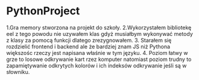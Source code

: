 # PythonProject
1.Gra memory stworzona na projekt do szkoły.
2.Wykorzystałem bibliotekę eel z tego powodu nie uzywałem klas gdyż musiałbym wykonywać metody z klasy za pomocą funkcji dlatego zrezygnowałem.
3. Starałem się rozdzielić frontend i backend ale że bardziej znam JS niż Pythona większośc rzeczy jest napisana właśnie w tym języku.
4. Poziom łatwy w grze to losowe odkrywanie kart rzez komputer natomiast poziom trudny to zapamiętywanie odkrytych kolorów i ich indeksów odkrywanie jeśli są w słowniku.
